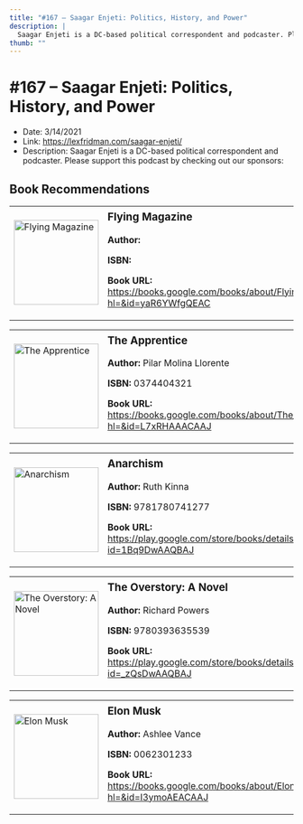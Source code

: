 ```yaml
---
title: "#167 – Saagar Enjeti: Politics, History, and Power"
description: |
  Saagar Enjeti is a DC-based political correspondent and podcaster. Please support this podcast by checking out our sponsors:"
thumb: ""
---
```


# #167 – Saagar Enjeti: Politics, History, and Power

  - Date: 3/14/2021
  - Link: https://lexfridman.com/saagar-enjeti/
  - Description: Saagar Enjeti is a DC-based political correspondent and podcaster. Please support this podcast by checking out our sponsors:

## Book Recommendations

<table style="border: none;"><tr style="border: none;"><td style="border: none;"><img src="http://books.google.com/books/content?id=yaR6YWfgQEAC&printsec=frontcover&img=1&zoom=1&edge=curl&source=gbs_api" alt="Flying Magazine" width="150" style="vertical-align: top;"></td><td style="border: none; vertical-align: top;"><h3 style='margin-top: 5'>Flying Magazine</h3><p><strong>Author:</strong> </p><p><strong>ISBN:</strong> </p><p><strong>Book URL:</strong> <a href="https://books.google.com/books/about/Flying_Magazine.html?hl=&id=yaR6YWfgQEAC">https://books.google.com/books/about/Flying_Magazine.html?hl=&id=yaR6YWfgQEAC</a></p></td></tr></table>
<table style="border: none;"><tr style="border: none;"><td style="border: none;"><img src="http://books.google.com/books/content?id=L7xRHAAACAAJ&printsec=frontcover&img=1&zoom=1&source=gbs_api" alt="The Apprentice" width="150" style="vertical-align: top;"></td><td style="border: none; vertical-align: top;"><h3 style='margin-top: 5'>The Apprentice</h3><p><strong>Author:</strong> Pilar Molina Llorente</p><p><strong>ISBN:</strong> 0374404321</p><p><strong>Book URL:</strong> <a href="https://books.google.com/books/about/The_Apprentice.html?hl=&id=L7xRHAAACAAJ">https://books.google.com/books/about/The_Apprentice.html?hl=&id=L7xRHAAACAAJ</a></p></td></tr></table>
<table style="border: none;"><tr style="border: none;"><td style="border: none;"><img src="http://books.google.com/books/content?id=1Bq9DwAAQBAJ&printsec=frontcover&img=1&zoom=1&edge=curl&source=gbs_api" alt="Anarchism" width="150" style="vertical-align: top;"></td><td style="border: none; vertical-align: top;"><h3 style='margin-top: 5'>Anarchism</h3><p><strong>Author:</strong> Ruth Kinna</p><p><strong>ISBN:</strong> 9781780741277</p><p><strong>Book URL:</strong> <a href="https://play.google.com/store/books/details?id=1Bq9DwAAQBAJ">https://play.google.com/store/books/details?id=1Bq9DwAAQBAJ</a></p></td></tr></table>
<table style="border: none;"><tr style="border: none;"><td style="border: none;"><img src="http://books.google.com/books/content?id=_zQsDwAAQBAJ&printsec=frontcover&img=1&zoom=1&edge=curl&source=gbs_api" alt="The Overstory: A Novel" width="150" style="vertical-align: top;"></td><td style="border: none; vertical-align: top;"><h3 style='margin-top: 5'>The Overstory: A Novel</h3><p><strong>Author:</strong> Richard Powers</p><p><strong>ISBN:</strong> 9780393635539</p><p><strong>Book URL:</strong> <a href="https://play.google.com/store/books/details?id=_zQsDwAAQBAJ">https://play.google.com/store/books/details?id=_zQsDwAAQBAJ</a></p></td></tr></table>
<table style="border: none;"><tr style="border: none;"><td style="border: none;"><img src="http://books.google.com/books/content?id=I3ymoAEACAAJ&printsec=frontcover&img=1&zoom=1&source=gbs_api" alt="Elon Musk" width="150" style="vertical-align: top;"></td><td style="border: none; vertical-align: top;"><h3 style='margin-top: 5'>Elon Musk</h3><p><strong>Author:</strong> Ashlee Vance</p><p><strong>ISBN:</strong> 0062301233</p><p><strong>Book URL:</strong> <a href="https://books.google.com/books/about/Elon_Musk.html?hl=&id=I3ymoAEACAAJ">https://books.google.com/books/about/Elon_Musk.html?hl=&id=I3ymoAEACAAJ</a></p></td></tr></table>
